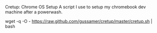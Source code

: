 Cretup: Chrome OS Setup
A script I use to setup my chromebook dev machine after a powerwash.


wget -q -O - https://raw.github.com/gussamer/cretup/master/cretup.sh | bash
